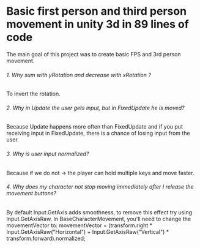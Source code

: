 <h1>Basic first person and third person movement in unity 3d in 89 lines of code</h1>


<p>The main goal of this project was to create basic FPS and 3rd person movement.</p>
<h6>1. Why sum with yRotation and decrease with xRotation ?</h6>
To invert the rotation.
<h6>2. Why in Update the user gets input, but in FixedUpdate he is moved?</h6>
Because Update happens more often than FixedUpdate and if you put receiving input in FixedUpdate, there is a chance of losing input from the user.
<h6>3. Why is user input normalized?</h6>
<p>Because if we do not → the player can hold multiple keys and move faster.</p>
<h6>4. Why does my character not stop moving immediately after I release the movement buttons?</h6>
<p>By default Input.GetAxis adds smoothness, to remove this effect try using Input.GetAxisRaw. 
In BaseCharacterMovement, you'll need to change the movementVector to:
movementVector = (transform.right * Input.GetAxisRaw("Horizontal") + Input.GetAxisRaw("Vertical") * transform.forward).normalized;</p>
